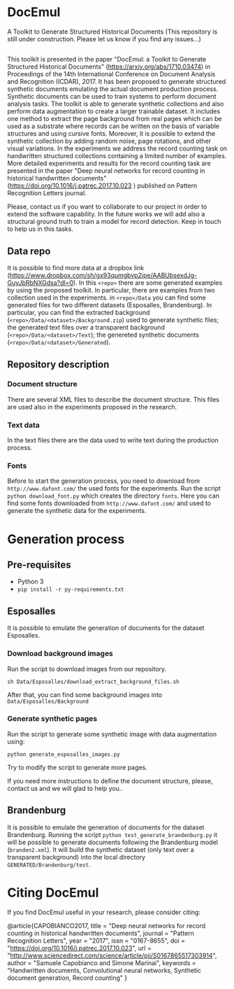 # DocEmul
A Toolkit to Generate Structured Historical Documents
(This repository is still under construction. Please let us know if you find any issues...)
##
This toolkit is presented in the paper "DocEmul: a Toolkit to Generate Structured Historical Documents" (https://arxiv.org/abs/1710.03474) in  Proceedings of the 14th International Conference on Document Analysis and Recognition (ICDAR), 2017.
It has been proposed to generate structured synthetic documents emulating the actual document production process. Synthetic documents can be used to train systems to perform document analysis tasks. The toolkit is able to generate synthetic collections and also perform data augmentation to create a larger trainable dataset. It includes one method to extract the page background from real pages which can be used as a substrate where records can be written on the basis of variable structures and using cursive fonts. Moreover, it is possible to extend the synthetic collection by adding random noise, page rotations, and other visual variations.
In the experiments we address the record counting task on handwritten structured collections containing a limited number of examples. More detailed experiments and results for the record counting task are presented in the paper "Deep neural networks for record counting in historical handwritten documents" (https://doi.org/10.1016/j.patrec.2017.10.023
) published on Pattern Recognition Letters journal.

Please, contact us if you want to collaborate to our project in order to extend the software capability. 
In the future works we will add also a structural ground truth to train a model for record detection. 
Keep in touch to help us in this tasks.

## Data repo
It is possible to find more data at a dropbox link (https://www.dropbox.com/sh/gx93qumgbvp2ipe/AABUbsexdJg-GuyJbRbNXGdsa?dl=0). In this `<repo>` there are some generated examples by using the proposed toolkit. In particular, there are examples from two collection used in the experiments.
in `<repo>/Data` you can find some generated files for two different datasets (Esposalles, Brandenburg). In particular, you can find the extracted background (`<repo>/Data/<dataset>/Background.zip`) used to generate synthetic files; the generated text files over a transparent background (`<repo>/Data/<dataset>/Text`); the genereted synthetic documents (`<repo>/Data/<dataset>/Generated`).

## Repository description

### Document structure
There are several XML files to describe the document structure. This files are used also in the experiments proposed in the research.

### Text data
In the text files there are the data used to write text during the production process.

### Fonts
Before to start the generation process, you need to download from `http://www.dafont.com/` the used fonts for the experiments.
Run the script `python download_font.py` which creates the directory `fonts`. Here you can find some fonts downloaded from `http://www.dafont.com/` and used to generate the synthetic data for the experiments.

# Generation process

## Pre-requisites
- Python 3
- `pip install -r py-requirements.txt`

## Esposalles
It is possible to emulate the generation of documents for the dataset Esposalles.

### Download background images
Run the script to download images from our repository.

`sh Data/Esposalles/download_extract_background_files.sh`

After that, you can find some background images into `Data/Esposalles/Background`

### Generate synthetic pages
Run the script to generate some synthetic image with data augmentation using:

`python generate_esposalles_images.py`

Try to modify the script to generate more pages.

If you need more instructions to define the document structure, please, contact us and we will glad to help you..

## Brandenburg
It is possible to emulate the generation of documents for the dataset Brandenburg. Running the script `python test_generate_brandenburg.py` it will be possible to generate documents following the Brandenburg model (`branden2.xml`). It will build the synthetic dataset (only text over a transparent background)  into the local directory `GENERATED/Brandenburg/test`.

# Citing DocEmul

If you find DocEmul useful in your research, please consider citing:

@article{CAPOBIANCO2017,
title = "Deep neural networks for record counting in historical handwritten documents",
journal = "Pattern Recognition Letters",
year = "2017",
issn = "0167-8655",
doi = "https://doi.org/10.1016/j.patrec.2017.10.023",
url = "http://www.sciencedirect.com/science/article/pii/S0167865517303914",
author = "Samuele Capobianco and Simone Marinai",
keywords = "Handwritten documents, Convolutional neural networks, Synthetic document generation, Record counting"
}
